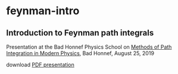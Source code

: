 # feynman-intro
## Introduction to Feynman path integrals

Presentation at the Bad Honnef Physics School on [Methods of Path Integration in Modern Physics](https://www.dpg-physik.de/veranstaltungen/2019/bad-honnef-physics-school-methods-of-path-integration-in-modern-physics), Bad Honnef, August 25, 2019

download [PDF presentation](https://github.com/gertingold/feynman-intro/raw/master/presentation/feynman-intro.pdf)
